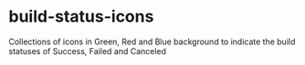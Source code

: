 # build-status-icons
Collections of icons in Green, Red and Blue background to indicate the build statuses of Success, Failed and Canceled
